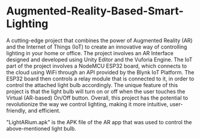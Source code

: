 # Augmented-Reality-Based-Smart-Lighting
A cutting-edge project that combines the power of Augmented Reality (AR) and the Internet of Things (IoT) to create an innovative way of controlling lighting in your home or office. The project involves an AR Interface designed and developed using Unity Editor and the Vuforia Engine. The IoT part of the project involves a NodeMCU ESP32 board, which connects to the cloud using WiFi through an API provided by the Blynk IoT Platform. The ESP32 board then controls a relay module that is connected to it, in order to control the attached light bulb accordingly. The unique feature of this project is that the light bulb will turn on or off when the user touches the Virtual (AR-based) On/Off button. Overall, this project has the potential to revolutionize the way we control lighting, making it more intuitive, user-friendly, and efficient.

"LightARium.apk" is the APK file of the AR app that was used to control the above-mentioned light bulb.
